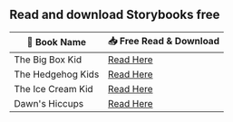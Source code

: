 ## Read and download Storybooks free
📖 Book Name | 📥 Free Read & Download
--- | ---
The Big Box Kid | [Read Here](https://lit2talks.com/read_book.php?bookpath=2370)
The Hedgehog Kids | [Read Here](https://lit2talks.com/read_book.php?bookpath=2374)
The Ice Cream Kid | [Read Here](https://lit2talks.com/read_book.php?bookpath=2388)
Dawn's Hiccups | [Read Here](https://lit2talks.com/read_book.php?bookpath=2398)
